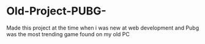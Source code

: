 # Old-Project-PUBG-
Made this project at the time when i was new at web development and Pubg was the most trending game found on my old PC 
